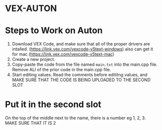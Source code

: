 # VEX-AUTON

# Steps to Work on Auton
  1. Download VEX Code, and make sure that all of the proper drivers are intalled. (https://link.vex.com/vexcode-v5text-windows) also can get it for mac (https://link.vex.com/vexcode-v5text-mac)
  2. Create a new project. 
  3. Copy-paste the code from the file named `main.txt` into the main.cpp file. Remove ALl of the prior code in the main.cpp file.
  5. Start editing values. Read the comments before edititng values, and MAKE SURE THAT THE CODE IS BEING UPLOADED TO THE SECOND SLOT
  
# Put it in the second slot
On the top of the middle next to the name, there is a number eg 1, 2, 3. MAKE SURE THAT IT IS 2
